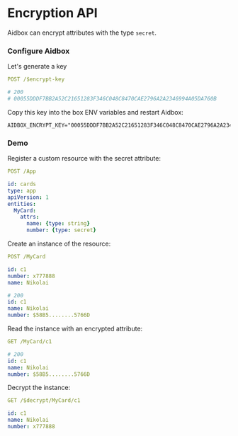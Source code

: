 # Encryption API

Aidbox can encrypt attributes with the type `secret`.

### Configure Aidbox

Let's generate a key

```yaml
POST /$encrypt-key

# 200
# 00055DDDF7BB2A52C21651283F346C048C8470CAE2796A2A2346994A05DA760B
```

Copy this key into the box ENV variables and restart Aidbox:

```
AIDBOX_ENCRYPT_KEY="00055DDDF7BB2A52C21651283F346C048C8470CAE2796A2A2346994A05DA760B"
```

### Demo

Register a custom resource with the secret attribute:

```yaml
POST /App

id: cards
type: app
apiVersion: 1
entities:
  MyCard:
    attrs:
      name: {type: string}
      number: {type: secret}
```

Create an instance of the resource:

```yaml
POST /MyCard

id: c1
number: x777888
name: Nikolai

# 200
id: c1
name: Nikolai
number: $58B5........5766D
```

Read the instance with an encrypted attribute:

```yaml
GET /MyCard/c1

# 200
id: c1
name: Nikolai
number: $58B5........5766D
```

Decrypt the instance:

```yaml
GET /$decrypt/MyCard/c1

id: c1
name: Nikolai
number: x777888
```
